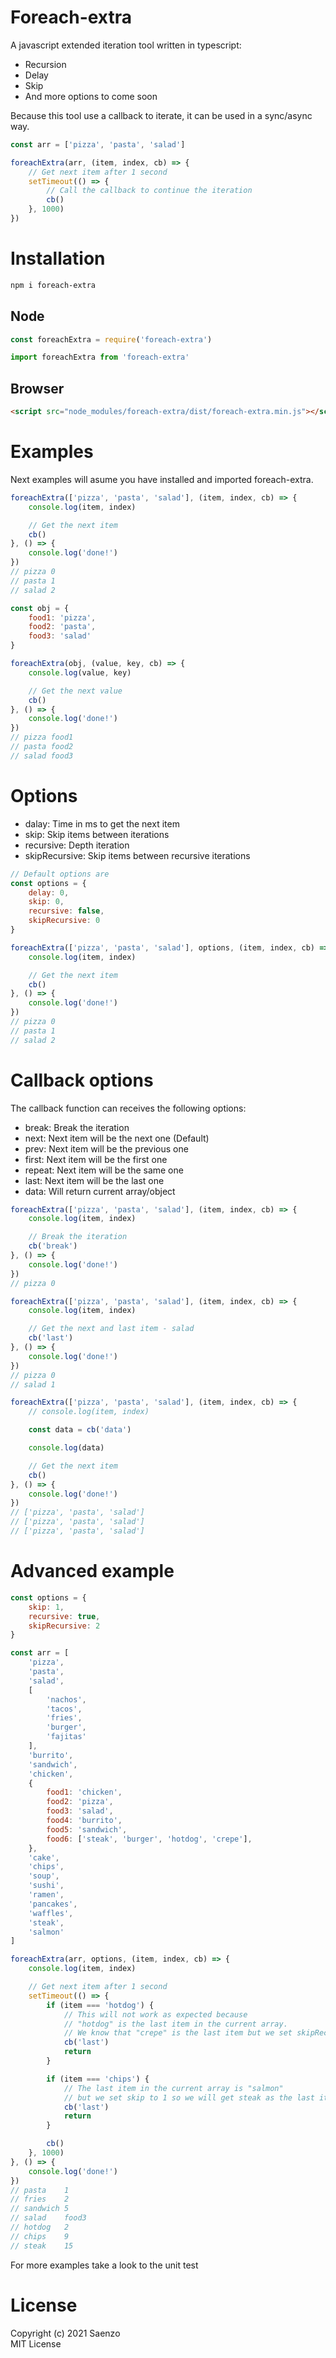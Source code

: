 # Foreach-extra
A javascript extended iteration tool written in typescript:  
* Recursion
* Delay
* Skip
* And more options to come soon

Because this tool use a callback to iterate, it can be used in a sync/async way.
``` javascript
const arr = ['pizza', 'pasta', 'salad']

foreachExtra(arr, (item, index, cb) => {
    // Get next item after 1 second
    setTimeout(() => {
        // Call the callback to continue the iteration
        cb()
    }, 1000)
})
```
  
# Installation
``` bash
npm i foreach-extra
```

## Node
``` javascript
const foreachExtra = require('foreach-extra')
```
``` javascript
import foreachExtra from 'foreach-extra'
```

## Browser
```html
<script src="node_modules/foreach-extra/dist/foreach-extra.min.js"></script>
```

# Examples
Next examples will asume you have installed and imported foreach-extra.


``` javascript
foreachExtra(['pizza', 'pasta', 'salad'], (item, index, cb) => {
    console.log(item, index)

    // Get the next item
    cb()
}, () => {
    console.log('done!')
})
// pizza 0
// pasta 1
// salad 2
```
``` javascript
const obj = {
    food1: 'pizza',
    food2: 'pasta',
    food3: 'salad'
}

foreachExtra(obj, (value, key, cb) => {
    console.log(value, key)

    // Get the next value
    cb()
}, () => {
    console.log('done!')
})
// pizza food1
// pasta food2
// salad food3
```

# Options
* dalay: Time in ms to get the next item
* skip: Skip items between iterations
* recursive: Depth iteration
* skipRecursive: Skip items between recursive iterations

``` javascript
// Default options are
const options = {
    delay: 0,
    skip: 0,
    recursive: false,
    skipRecursive: 0
}

foreachExtra(['pizza', 'pasta', 'salad'], options, (item, index, cb) => {
    console.log(item, index)

    // Get the next item
    cb()
}, () => {
    console.log('done!')
})
// pizza 0
// pasta 1
// salad 2
```

# Callback options
The callback function can receives the following options:
* break: Break the iteration
* next: Next item will be the next one (Default)
* prev: Next item will be the previous one
* first: Next item will be the first one
* repeat: Next item will be the same one
* last: Next item will be the last one
* data: Will return current array/object

``` javascript
foreachExtra(['pizza', 'pasta', 'salad'], (item, index, cb) => {
    console.log(item, index)

    // Break the iteration
    cb('break')
}, () => {
    console.log('done!')
})
// pizza 0
```

``` javascript
foreachExtra(['pizza', 'pasta', 'salad'], (item, index, cb) => {
    console.log(item, index)

    // Get the next and last item - salad
    cb('last')
}, () => {
    console.log('done!')
})
// pizza 0
// salad 1
```

``` javascript
foreachExtra(['pizza', 'pasta', 'salad'], (item, index, cb) => {
    // console.log(item, index)

    const data = cb('data')

    console.log(data)

    // Get the next item
    cb()
}, () => {
    console.log('done!')
})
// ['pizza', 'pasta', 'salad']
// ['pizza', 'pasta', 'salad']
// ['pizza', 'pasta', 'salad']
```

# Advanced example

``` javascript
const options = {
    skip: 1,
    recursive: true,
    skipRecursive: 2
}

const arr = [
    'pizza', 
    'pasta', 
    'salad', 
    [
        'nachos',
        'tacos', 
        'fries', 
        'burger',
        'fajitas'
    ],
    'burrito', 
    'sandwich',
    'chicken', 
    {
        food1: 'chicken', 
        food2: 'pizza', 
        food3: 'salad', 
        food4: 'burrito', 
        food5: 'sandwich',
        food6: ['steak', 'burger', 'hotdog', 'crepe'],
    },
    'cake',
    'chips',
    'soup',
    'sushi',
    'ramen',
    'pancakes',
    'waffles',
    'steak',
    'salmon'
]

foreachExtra(arr, options, (item, index, cb) => {
    console.log(item, index)

    // Get next item after 1 second
    setTimeout(() => { 
        if (item === 'hotdog') {
            // This will not work as expected because
            // "hotdog" is the last item in the current array.
            // We know that "crepe" is the last item but we set skipRecursive to 2
            cb('last')
            return
        }

        if (item === 'chips') {
            // The last item in the current array is "salmon"
            // but we set skip to 1 so we will get steak as the last item
            cb('last')
            return
        }

        cb()
    }, 1000)
}, () => {
    console.log('done!')
})
// pasta    1
// fries    2
// sandwich 5
// salad    food3
// hotdog   2
// chips    9
// steak    15
```
For more examples take a look to the unit test

# License  
Copyright (c) 2021 Saenzo  
MIT License
